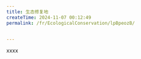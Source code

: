 ```yaml
---
title: 生态修复地
createTime: 2024-11-07 00:12:49
permalink: /fr/EcologicalConservation/lpBpeozB/


---
```


xxxx